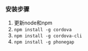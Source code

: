 ### 安装步骤

1. 更新node和npm
2. `npm install -g cordova`
3. `npm install -g cordova-cli`
4. `npm install -g phonegap`

